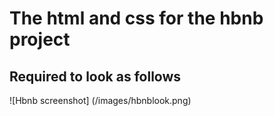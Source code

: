 # The html and css for the hbnb project
## Required to look as follows
![Hbnb screenshot] (/images/hbnblook.png)
